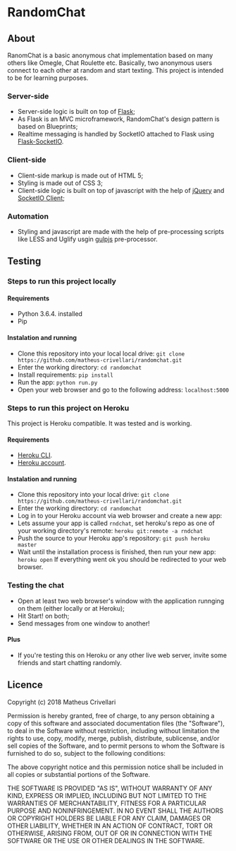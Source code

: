 # RandomChat
## About
RanomChat is a basic anonymous chat implementation based on many others like Omegle, Chat Roulette etc. 
Basically, two anonymous users connect to each other at random and start texting.
This project is intended to be for learning purposes.

### Server-side
- Server-side logic is built on top of [Flask](http://flask.pocoo.org/);
- As Flask is an MVC microframework, RandomChat's design pattern is based on Blueprints;
- Realtime messaging is handled by SocketIO attached to Flask using [Flask-SocketIO](http://flask-socketio.readthedocs.io/en/latest/).

### Client-side
- Client-side markup is made out of HTML 5;
- Styling is made out of CSS 3;
- Client-side logic is built on top of javascript with the help of [jQuery](https://jquery.com/) and [SocketIO Client](https://socket.io/);

### Automation
- Styling and javascript are made with the help of pre-processing scripts like LESS and Uglify usgin [gulpjs](https://gulpjs.com/) pre-processor.

## Testing
### Steps to run this project locally
#### Requirements
- Python 3.6.4. installed
- Pip

#### Instalation and running
- Clone this repository into your local local drive:
	``` git clone https://github.com/matheus-crivellari/randomchat.git ```
- Enter the working directory:
	``` cd randomchat ```
- Install requirements:
	``` pip install ```
- Run the app:
	``` python run.py ```
- Open your web browser and go to the following address:
	``` localhost:5000 ```

### Steps to run this project on Heroku
This project is Heroku compatible. It was tested and is working.

#### Requirements
- [Heroku CLI](https://devcenter.heroku.com/articles/heroku-cli#download-and-install).
- [Heroku account](https://signup.heroku.com/).

#### Instalation and running
- Clone this repository into your local drive:
	``` git clone https://github.com/matheus-crivellari/randomchat.git ```
- Enter the working directory:
	``` cd randomchat ```
- Log in to your Heroku account via web browser and create a new app:
- Lets assume your app is called ``` rndchat ```, set heroku's repo as one of your working directory's remote:
	``` heroku git:remote -a rndchat ```
- Push the source to your Heroku app's repository:
	``` git push heroku master ```
- Wait until the installation process is finished, then run your new app:
	``` heroku open ```
	If everything went ok you should be redirected to your web browser.

### Testing the chat
- Open at least two web browser's window with the application runnging on them (either locally or at Heroku);
- Hit Start! on both;
- Send messages from one window to another!

#### Plus
- If you're testing this on Heroku or any other live web server, invite some friends and start chatting randomly.

## Licence
Copyright (c) 2018 Matheus Crivellari

Permission is hereby granted, free of charge, to any person obtaining a copy of this software and associated documentation files (the "Software"), to deal in the Software without restriction, including without limitation the rights to use, copy, modify, merge, publish, distribute, sublicense, and/or sell copies of the Software, and to permit persons to whom the Software is furnished to do so, subject to the following conditions:

The above copyright notice and this permission notice shall be included in all copies or substantial portions of the Software.

THE SOFTWARE IS PROVIDED "AS IS", WITHOUT WARRANTY OF ANY KIND, EXPRESS OR IMPLIED, INCLUDING BUT NOT LIMITED TO THE WARRANTIES OF MERCHANTABILITY, FITNESS FOR A PARTICULAR PURPOSE AND NONINFRINGEMENT. IN NO EVENT SHALL THE AUTHORS OR COPYRIGHT HOLDERS BE LIABLE FOR ANY CLAIM, DAMAGES OR OTHER LIABILITY, WHETHER IN AN ACTION OF CONTRACT, TORT OR OTHERWISE, ARISING FROM, OUT OF OR IN CONNECTION WITH THE SOFTWARE OR THE USE OR OTHER DEALINGS IN THE SOFTWARE.